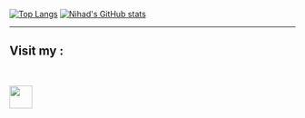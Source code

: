 [![Top Langs](https://github-readme-stats.vercel.app/api/top-langs/?username=NihadZeidan&theme=dark&show_icons=true)](https://github.com/NihadZeidan)
[![Nihad's GitHub stats](https://github-readme-stats.vercel.app/api?username=NihadZeidan&theme=dark&show_icons=true)](https://github.com/NihadZeidan)

---
## Visit my :
<br />

<a href="https://www.linkedin.com/in/nihadzeidan/" target="_blank"> <img width="40px" height="40px" src="https://acorjordan.org/wp-content/uploads/2019/11/linkedin-logo.png" /> </a>
